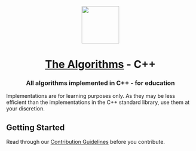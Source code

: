 
<div align="center">
<!-- Title: -->
  <a href="https://github.com/shashank1623/Algorithms">
    <img src="https://raw.githubusercontent.com/TheAlgorithms/website/1cd824df116b27029f17c2d1b42d81731f28a920/public/logo.svg" height="100">
  </a>
  <h1><a href="https://github.com/shashank1623/Algorithms">The Algorithms</a> - C++</h1>

<!-- Short description: -->
  <h3>All algorithms implemented in C++ - for education</h3>
</div>

Implementations are for learning purposes only. As they may be less efficient than the implementations in the C++ standard library, use them at your discretion.

## Getting Started

Read through our [Contribution Guidelines](CONTRIBUTING.md) before you contribute.
